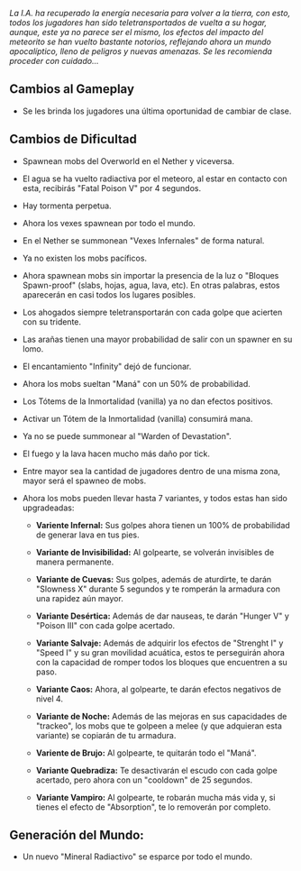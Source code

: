 *La I.A. ha recuperado la energía necesaria para volver a la tierra, con esto, todos los jugadores han sido teletransportados de vuelta a su hogar, aunque, este ya no parece ser el mismo, los efectos del impacto del meteorito se han vuelto bastante notorios, reflejando ahora un mundo apocalíptico, lleno de peligros y nuevas amenazas. Se les recomienda proceder con cuidado...*

## Cambios al Gameplay

- Se les brinda los jugadores una última oportunidad de cambiar de clase.

## Cambios de Dificultad

- Spawnean mobs del Overworld en el Nether y viceversa.

- El agua se ha vuelto radiactiva por el meteoro, al estar en contacto con esta, recibirás "Fatal Poison V" por 4 segundos.

- Hay tormenta perpetua.

- Ahora los vexes spawnean por todo el mundo.

- En el Nether se summonean "Vexes Infernales" de forma natural.

- Ya no existen los mobs pacíficos.

- Ahora spawnean mobs sin importar la presencia de la luz o "Bloques Spawn-proof" (slabs, hojas, agua, lava, etc). En otras palabras, estos aparecerán en casi todos los lugares posibles.

- Los ahogados siempre teletransportarán con cada golpe que acierten con su tridente.

- Las arañas tienen una mayor probabilidad de salir con un spawner en su lomo.

- El encantamiento "Infinity" dejó de funcionar.

- Ahora los mobs sueltan "Maná" con un 50% de probabilidad.

- Los Tótems de la Inmortalidad (vanilla) ya no dan efectos positivos.

- Activar un Tótem de la Inmortalidad (vanilla) consumirá mana.

- Ya no se puede summonear al "Warden of Devastation".

- El fuego y la lava hacen mucho más daño por tick.

- Entre mayor sea la cantidad de jugadores dentro de una misma zona, mayor será el spawneo de mobs.

- Ahora los mobs pueden llevar hasta 7 variantes, y todos estas han sido upgradeadas:

  - **Variente Infernal:** Sus golpes ahora tienen un 100% de probabilidad de generar lava en tus pies.

  - **Variante de Invisibilidad:** Al golpearte, se volverán invisibles de manera permanente.

  - **Variante de Cuevas:** Sus golpes, además de aturdirte, te darán "Slowness X" durante 5 segundos y te romperán la armadura con una rapidez aún mayor.

  - **Variante Desértica:** Además de dar nauseas, te darán "Hunger V" y "Poison III" con cada golpe acertado.

  - **Variante Salvaje:** Además de adquirir los efectos de "Strenght I" y "Speed I" y su gran movilidad acuática, estos te perseguirán ahora con la capacidad de romper todos los bloques que encuentren a su paso.

  - **Variante Caos:** Ahora, al golpearte, te darán efectos negativos de nivel 4.

  - **Variante de Noche:** Además de las mejoras en sus capacidades de "trackeo", los mobs que te golpeen a melee (y que adquieran esta variante) se copiarán de tu armadura.

  - **Variente de Brujo:** Al golpearte, te quitarán todo el "Maná".

  - **Variante Quebradiza:** Te desactivarán el escudo con cada golpe acertado, pero ahora con un "cooldown" de 25 segundos.

  - **Variante Vampiro:** Al golpearte, te robarán mucha más vida y, si tienes el efecto de "Absorption", te lo removerán por completo.

## Generación del Mundo:

- Un nuevo "Mineral Radiactivo" se esparce por todo el mundo.


